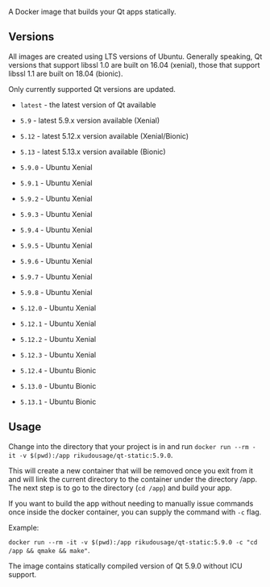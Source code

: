 A Docker image that builds your Qt apps statically.

## Versions

All images are created using LTS versions of Ubuntu.
Generally speaking, Qt versions that support libssl 1.0
are built on 16.04 (xenial), those that support libssl 1.1
are built on 18.04 (bionic).

Only currently supported Qt versions are updated.

- `latest` - the latest version of Qt available

- `5.9` - latest 5.9.x version available (Xenial)
- `5.12` - latest 5.12.x version available (Xenial/Bionic)
- `5.13` - latest 5.13.x version available (Bionic)

- `5.9.0` - Ubuntu Xenial
- `5.9.1` - Ubuntu Xenial
- `5.9.2` - Ubuntu Xenial
- `5.9.3` - Ubuntu Xenial
- `5.9.4` - Ubuntu Xenial
- `5.9.5` - Ubuntu Xenial
- `5.9.6` - Ubuntu Xenial
- `5.9.7` - Ubuntu Xenial
- `5.9.8` - Ubuntu Xenial
- `5.12.0` - Ubuntu Xenial
- `5.12.1` - Ubuntu Xenial
- `5.12.2` - Ubuntu Xenial
- `5.12.3` - Ubuntu Xenial
- `5.12.4` - Ubuntu Bionic
- `5.13.0` - Ubuntu Bionic
- `5.13.1` - Ubuntu Bionic

## Usage

Change into the directory that your project is in and run
`docker run --rm -it -v $(pwd):/app rikudousage/qt-static:5.9.0`.

This will create a new container that will be removed once you
exit from it and will link the current directory to the container
under the directory /app. The next step is to go to the directory
(`cd /app`) and build your app.

If you want to build the app without needing to manually issue
commands once inside the docker container, you can supply the 
command with `-c` flag.

Example:

`docker run --rm -it -v $(pwd):/app rikudousage/qt-static:5.9.0 -c
"cd /app && qmake && make"`.

The image contains statically compiled version of Qt 5.9.0 without
ICU support.
